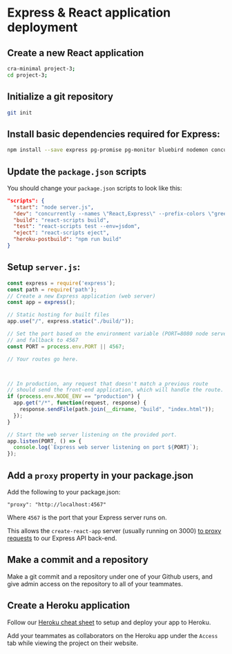 # Express & React application deployment

## Create a new React application

```bash
cra-minimal project-3;
cd project-3;
```

## Initialize a git repository

```bash
git init
```

## Install basic dependencies required for Express:

```bash
npm install --save express pg-promise pg-monitor bluebird nodemon concurrently
```

## Update the `package.json` scripts

You should change your `package.json` scripts to look like this:

```json
"scripts": {
  "start": "node server.js",
  "dev": "concurrently --names \"React,Express\" --prefix-colors \"green,blue\" \"react-scripts start\" \"nodemon server.js\"",
  "build": "react-scripts build",
  "test": "react-scripts test --env=jsdom",
  "eject": "react-scripts eject",
  "heroku-postbuild": "npm run build"
}
```

## Setup `server.js`:

```js
const express = require('express');
const path = require('path');
// Create a new Express application (web server)
const app = express();

// Static hosting for built files
app.use("/", express.static("./build/"));

// Set the port based on the environment variable (PORT=8080 node server.js)
// and fallback to 4567
const PORT = process.env.PORT || 4567;

// Your routes go here.



// In production, any request that doesn't match a previous route
// should send the front-end application, which will handle the route.
if (process.env.NODE_ENV == "production") {
  app.get("/*", function(request, response) {
    response.sendFile(path.join(__dirname, "build", "index.html"));
  });
}

// Start the web server listening on the provided port.
app.listen(PORT, () => { 
  console.log(`Express web server listening on port ${PORT}`);
});
```

## Add a `proxy` property in your package.json

Add the following to your package.json:

```
"proxy": "http://localhost:4567"
```

Where `4567` is the port that your Express server runs on.

This allows the `create-react-app` server (usually running on 3000) [to proxy requests](https://github.com/facebook/create-react-app/blob/master/packages/react-scripts/template/README.md#proxying-api-requests-in-development) to our Express API back-end.

## Make a commit and a repository

Make a git commit and a repository under one of your Github users, and give admin access on the repository to all of your teammates.

## Create a Heroku application

Follow our [Heroku cheat sheet](https://git.generalassemb.ly/wdi-nyc-tesseract/tesseract-class-info/wiki/Heroku-Deployment-Cheat-Sheet) to setup and deploy your app to Heroku. 

Add your teammates as collaborators on the Heroku app under the `Access` tab while viewing the project on their website.
